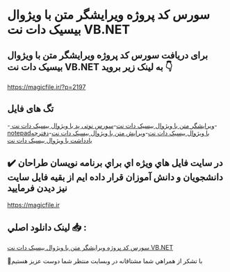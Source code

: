 # سورس کد پروژه ویرایشگر متن با ویژوال بیسیک دات نت VB.NET

## برای دریافت سورس کد پروژه ویرایشگر متن با ویژوال بیسیک دات نت VB.NET به لینک زیر بروید 👇

https://magicfile.ir/?p=2197

## تگ های فایل

-[ ویرایشگر متن با ویژوال بیسیک دات نت](https://magicfile.ir/product/%d8%b3%d9%88%d8%b1%d8%b3-%d9%88-%da%a9%d8%af-%d9%be%d8%b1%d9%88%da%98%d9%87-%d9%88%db%8c%d8%b1%d8%a7%db%8c%d8%b4%da%af%d8%b1-%d9%85%d8%aa%d9%86-%d8%a8%d8%a7-%d9%88%db%8c%da%98%d9%88%d8%a7%d9%84-%d8%a8%db%8c%d8%b3%db%8c%da%a9-%d8%af%d8%a7%d8%aa-%d9%86%d8%aa/)-[سورس نوتی پد با ویژوال بیسیک دات نت](https://magicfile.ir/product/%d8%b3%d9%88%d8%b1%d8%b3-%d9%88-%da%a9%d8%af-%d9%be%d8%b1%d9%88%da%98%d9%87-%d9%88%db%8c%d8%b1%d8%a7%db%8c%d8%b4%da%af%d8%b1-%d9%85%d8%aa%d9%86-%d8%a8%d8%a7-%d9%88%db%8c%da%98%d9%88%d8%a7%d9%84-%d8%a8%db%8c%d8%b3%db%8c%da%a9-%d8%af%d8%a7%d8%aa-%d9%86%d8%aa/)-[notepadبا ویژوال بیسیک دات نت](https://magicfile.ir/product/%d8%b3%d9%88%d8%b1%d8%b3-%d9%88-%da%a9%d8%af-%d9%be%d8%b1%d9%88%da%98%d9%87-%d9%88%db%8c%d8%b1%d8%a7%db%8c%d8%b4%da%af%d8%b1-%d9%85%d8%aa%d9%86-%d8%a8%d8%a7-%d9%88%db%8c%da%98%d9%88%d8%a7%d9%84-%d8%a8%db%8c%d8%b3%db%8c%da%a9-%d8%af%d8%a7%d8%aa-%d9%86%d8%aa/)-[ویرایش متن با ویژوال بیسیک دات نت](https://magicfile.ir/product/%d8%b3%d9%88%d8%b1%d8%b3-%d9%88-%da%a9%d8%af-%d9%be%d8%b1%d9%88%da%98%d9%87-%d9%88%db%8c%d8%b1%d8%a7%db%8c%d8%b4%da%af%d8%b1-%d9%85%d8%aa%d9%86-%d8%a8%d8%a7-%d9%88%db%8c%da%98%d9%88%d8%a7%d9%84-%d8%a8%db%8c%d8%b3%db%8c%da%a9-%d8%af%d8%a7%d8%aa-%d9%86%d8%aa/)-[دفترچه یادداشت با ویژوال بیسیک دات نت](https://magicfile.ir/product/%d8%b3%d9%88%d8%b1%d8%b3-%d9%88-%da%a9%d8%af-%d9%be%d8%b1%d9%88%da%98%d9%87-%d9%88%db%8c%d8%b1%d8%a7%db%8c%d8%b4%da%af%d8%b1-%d9%85%d8%aa%d9%86-%d8%a8%d8%a7-%d9%88%db%8c%da%98%d9%88%d8%a7%d9%84-%d8%a8%db%8c%d8%b3%db%8c%da%a9-%d8%af%d8%a7%d8%aa-%d9%86%d8%aa/)

## ✔️ در سايت فايل هاي ويژه اي براي برنامه نويسان طراحان دانشجويان و دانش آموزان قرار داده ايم از بقيه فايل سايت نيز ديدن فرماييد

https://magicfile.ir


## لينک دانلود اصلي 📥 :

[سورس کد پروژه ویرایشگر متن با ویژوال بیسیک دات نت VB.NET](https://magicfile.ir/product/%d8%b3%d9%88%d8%b1%d8%b3-%d9%88-%da%a9%d8%af-%d9%be%d8%b1%d9%88%da%98%d9%87-%d9%88%db%8c%d8%b1%d8%a7%db%8c%d8%b4%da%af%d8%b1-%d9%85%d8%aa%d9%86-%d8%a8%d8%a7-%d9%88%db%8c%da%98%d9%88%d8%a7%d9%84-%d8%a8%db%8c%d8%b3%db%8c%da%a9-%d8%af%d8%a7%d8%aa-%d9%86%d8%aa/) 


🙏با تشکر از همراهي شما مشتاقانه در وبسایت منتظر شما دوست عزیز هستیم

